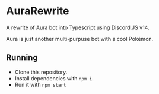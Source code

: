 # AuraRewrite
A rewrite of Aura bot into Typescript using Discord.JS v14.

Aura is just another multi-purpuse bot with a cool Pokémon.

## Running
- Clone this repository.
- Install dependencies with `npm i`.
- Run it with `npm start`